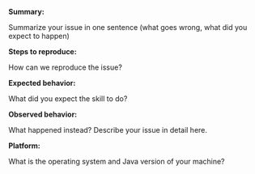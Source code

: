 **Summary:** 

Summarize your issue in one sentence (what goes wrong, what did you expect to happen)

**Steps to reproduce:** 

How can we reproduce the issue?

**Expected behavior:** 

What did you expect the skill to do?

**Observed behavior:** 

What happened instead?  Describe your issue in detail here.

**Platform:** 

What is the operating system and Java version of your machine?
